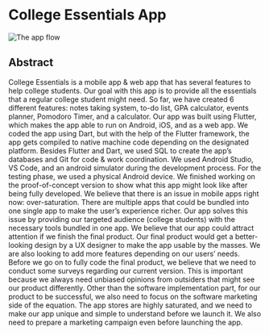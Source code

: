 # College Essentials App

![The app flow](https://user-images.githubusercontent.com/20629020/115310084-e62ebb80-a175-11eb-8a84-a6243d059543.png)

## Abstract

College Essentials is a mobile app & web app that has several features to help college students. Our goal with this app is to provide all the essentials that a regular college student might need. So far, we have created 6 different features: notes taking system, to-do list, GPA calculator, events planner, Pomodoro Timer, and a calculator. Our app was built using Flutter, which makes the app able to run on Android, iOS, and as a web app. We coded the app using Dart, but with the help of the Flutter framework, the app gets compiled to native machine code depending on the designated platform. Besides Flutter and Dart, we used SQL to create the app’s databases and Git for code & work coordination. We used Android Studio, VS Code, and an android simulator during the development process. For the testing phase, we used a physical Android device. We finished working on the proof-of-concept version to show what this app might look like after being fully developed. We believe that there is an issue in mobile apps right now: over-saturation. There are multiple apps that could be bundled into one single app to make the user’s experience richer. Our app solves this issue by providing our targeted audience (college students) with the necessary tools bundled in one app. We believe that our app could attract attention if we finish the final product. Our final product would get a better-looking design by a UX designer to make the app usable by the masses. We are also looking to add more features depending on our users’ needs. Before we go on to fully code the final product, we believe that we need to conduct some surveys regarding our current version. This is important because we always need unbiased opinions from outsiders that might see our product differently. Other than the software implementation part, for our product to be successful, we also need to focus on the software marketing side of the equation. The app stores are highly saturated, and we need to make our app unique and simple to understand before we launch it. We also need to prepare a marketing campaign even before launching the app.
